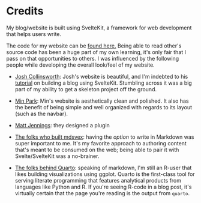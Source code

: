 # Credits

My blog/website is built using SvelteKit, a framework for web development that helps users write.

The code for my website can be [found here.](https://github.com/ndrewwm/svelteblog/) Being able to read other's source code has been a huge part of my own learning, it's only fair that I pass on that opportunities to others. I was influenced by the following people while developing the overall look/feel of my website.

- [Josh Collinsworth](https://joshcollinsworth.com/about-me): Josh's website is beautiful, and I'm indebted to his [tutorial](https://joshcollinsworth.com/blog/build-static-sveltekit-markdown-blog) on building a blog using SvelteKit. Stumbling across it was a big part of my ability to get a skeleton project off the ground.

- [Min Park](https://staedi.github.io/): Min's website is aesthetically clean and polished. It also has the benefit of being simple and well organized with regards to its layout (such as the navbar).

- [Matt Jennings](https://mattjennings.io/): they designed a plugin

- [The folks who built mdsvex](): having the *option* to write in Markdown was super important to me. It's my favorite approach to authoring content that's meant to be consumed on the web; being able to pair it with Svelte/SvelteKit was a no-brainer.

- [The folks behind Quarto](): speaking of markdown, I'm still an R-user that likes building visualizations using ggplot. Quarto is the first-class tool for serving literate programming that features analytical products from languages like Python and R. If you're seeing R-code in a blog post, it's virtually certain that the page you're reading is the output from `quarto`.

